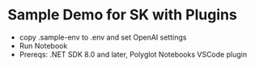 # Sample Demo for SK with Plugins


- copy .sample-env to .env and set OpenAI settings
- Run Notebook
-   Prereqs: .NET SDK 8.0 and later, Polyglot Notebooks VSCode plugin


